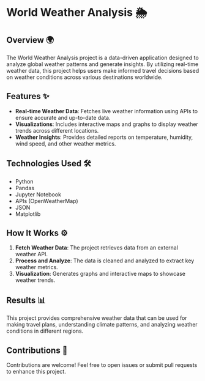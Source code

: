 # World Weather Analysis 🌦️

## Overview 🌍
The World Weather Analysis project is a data-driven application designed to analyze global weather patterns and generate insights. By utilizing real-time weather data, this project helps users make informed travel decisions based on weather conditions across various destinations worldwide.

## Features ✨
- **Real-time Weather Data**: Fetches live weather information using APIs to ensure accurate and up-to-date data.
- **Visualizations**: Includes interactive maps and graphs to display weather trends across different locations.
- **Weather Insights**: Provides detailed reports on temperature, humidity, wind speed, and other weather metrics.

## Technologies Used 🛠️
- Python
- Pandas
- Jupyter Notebook
- APIs (OpenWeatherMap)
- JSON
- Matplotlib

## How It Works ⚙️
1. **Fetch Weather Data**: The project retrieves data from an external weather API.
2. **Process and Analyze**: The data is cleaned and analyzed to extract key weather metrics.
3. **Visualization**: Generates graphs and interactive maps to showcase weather trends.

## Results 📊
This project provides comprehensive weather data that can be used for making travel plans, understanding climate patterns, and analyzing weather conditions in different regions.

## Contributions 🤝
Contributions are welcome! Feel free to open issues or submit pull requests to enhance this project.